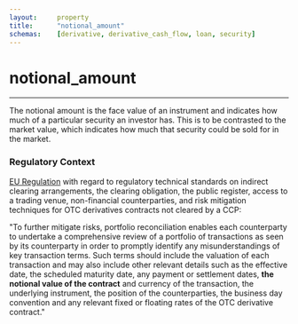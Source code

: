 ```yaml
---
layout:		property
title:		"notional_amount"
schemas:	[derivative, derivative_cash_flow, loan, security]
---
```


# notional_amount

---

The notional amount is the face value of an instrument and indicates how much of a particular security an investor has. This is to be contrasted to the market value, which indicates how much that security could be sold for in the market.

### Regulatory Context

[EU Regulation][EUR] with regard to regulatory technical standards on indirect clearing arrangements, the clearing obligation, the public register, access to a trading venue, non-financial counterparties, and risk mitigation techniques for OTC derivatives contracts not cleared by a CCP:

"To further mitigate risks, portfolio reconciliation enables each counterparty to undertake a comprehensive review of a portfolio of transactions as seen by its counterparty in order to promptly identify any misunderstandings of key transaction terms. Such terms should include the valuation of each transaction and may also include other relevant details such as the effective date, the scheduled maturity date, any payment or settlement dates, **the notional value of the contract** and currency of the transaction, the underlying instrument, the position of the counterparties, the business day convention and any relevant fixed or floating rates of the OTC derivative contract."

[EUR]: http://eur-lex.europa.eu/legal-content/EN/TXT/?uri=CELEX%3A32013R0149
